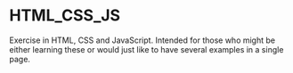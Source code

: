 # HTML_CSS_JS
Exercise in HTML, CSS and JavaScript. Intended for those who might be either learning these or would just like to have several examples in a single page.
